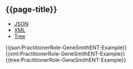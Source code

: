 ## {{page-title}}

<div class="nhsd-!t-margin-bottom-6">
  <ul class="nav nav-tabs" role="tablist">
        <li role="presentation" class="active">
            <a href="#JSON-PR-GSE-E" role="tab" data-toggle="tab">JSON</a>
        </li>
         <li role="presentation">
            <a href="#XML-PR-GSE-E" role="tab" data-toggle="tab">XML</a>
        </li>
        <li role="presentation">
            <a href="#Tree-PR-GSE-E" role="tab" data-toggle="tab">Tree</a>
        </li>
  </ul>
    
  <div class="tab-content snippet">
    <div id="JSON-PR-GSE-E" role="tabpanel" class="tab-pane active">
{{json:PractitionerRole-GeneSmithENT-Example}}
    </div>
    <div id="XML-PR-GSE-E" role="tabpanel" class="tab-pane">
{{xml:PractitionerRole-GeneSmithENT-Example}}
    </div>
    <div id="Tree-PR-GSE-E" role="tabpanel" class="tab-pane">
{{tree:PractitionerRole-GeneSmithENT-Example}}
    </div>
  </div>
</div>